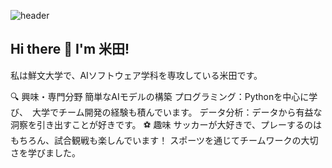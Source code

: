 ![header](https://capsule-render.vercel.app/api?type=waving&height=300&color=gradient&text=%20yonex%20)
## Hi there 👋 I'm 米田!

私は鮮文大学で、AIソフトウェア学科を専攻している米田です。

🔍 興味・専門分野
簡単なAIモデルの構築
プログラミング：Pythonを中心に学び、　大学でチーム開発の経験も積んでいます。
データ分析：データから有益な洞察を引き出すことが好きです。
⚽ 趣味
サッカーが大好きで、プレーするのはもちろん、試合観戦も楽しんでいます！
スポーツを通じてチームワークの大切さを学びました。


<!--
**Yoneda-Tomoaki/Yoneda-Tomoaki** is a ✨ _special_ ✨ repository because its `README.md` (this file) appears on your GitHub profile.

Here are some ideas to get you started:

- 🔭 I’m currently working on ...
- 🌱 I’m currently learning ...
- 👯 I’m looking to collaborate on ...
- 🤔 I’m looking for help with ...
- 💬 Ask me about ...
- 📫 How to reach me: ...
- 😄 Pronouns: ...
- ⚡ Fun fact: ...
-->
